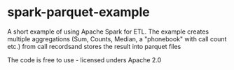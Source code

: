 spark-parquet-example
=====================

A short example of using Apache Spark for ETL. 
The example creates multiple aggregations (Sum, Counts, Median, a "phonebook" with call count etc.) from call recordsand stores the result into parquet files

The code is free to use - licensed unders Apache 2.0
